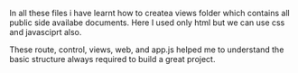 In all these files  i have learnt how to createa views folder which contains all public side availabe documents.
Here I used only html but we can use css and javasciprt also. 

These route, control, views, web, and app.js helped me to understand the basic structure always required to build a great project.
